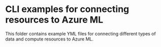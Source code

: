# CLI examples for connecting resources to Azure ML

This folder contains example YML files for connecting different types of data and compute resources to Azure ML.
